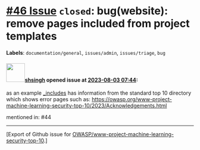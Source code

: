 # [\#46 Issue](https://github.com/OWASP/www-project-machine-learning-security-top-10/issues/46) `closed`: bug(website): remove pages included from project templates
**Labels**: `documentation/general`, `issues/admin`, `issues/triage`, `bug`


#### <img src="https://avatars.githubusercontent.com/u/412800?v=4" width="50">[shsingh](https://github.com/shsingh) opened issue at [2023-08-03 07:44](https://github.com/OWASP/www-project-machine-learning-security-top-10/issues/46):

as an example [_includes](https://github.com/OWASP/www-project-machine-learning-security-top-10/tree/master/_includes) has information from the standard top 10 directory which shows error pages such as: https://owasp.org/www-project-machine-learning-security-top-10/2023/Acknowledgements.html

mentioned in: #44 




-------------------------------------------------------------------------------



[Export of Github issue for [OWASP/www-project-machine-learning-security-top-10](https://github.com/OWASP/www-project-machine-learning-security-top-10).]
